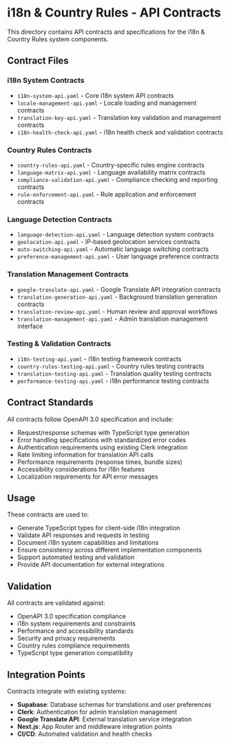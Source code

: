 # i18n & Country Rules - API Contracts

This directory contains API contracts and specifications for the i18n & Country Rules system components.

## Contract Files

### i18n System Contracts

- `i18n-system-api.yaml` - Core i18n system API contracts
- `locale-management-api.yaml` - Locale loading and management contracts
- `translation-key-api.yaml` - Translation key validation and management contracts
- `i18n-health-check-api.yaml` - i18n health check and validation contracts

### Country Rules Contracts

- `country-rules-api.yaml` - Country-specific rules engine contracts
- `language-matrix-api.yaml` - Language availability matrix contracts
- `compliance-validation-api.yaml` - Compliance checking and reporting contracts
- `rule-enforcement-api.yaml` - Rule application and enforcement contracts

### Language Detection Contracts

- `language-detection-api.yaml` - Language detection system contracts
- `geolocation-api.yaml` - IP-based geolocation services contracts
- `auto-switching-api.yaml` - Automatic language switching contracts
- `preference-management-api.yaml` - User language preference contracts

### Translation Management Contracts

- `google-translate-api.yaml` - Google Translate API integration contracts
- `translation-generation-api.yaml` - Background translation generation contracts
- `translation-review-api.yaml` - Human review and approval workflows
- `translation-management-api.yaml` - Admin translation management interface

### Testing & Validation Contracts

- `i18n-testing-api.yaml` - i18n testing framework contracts
- `country-rules-testing-api.yaml` - Country rules testing contracts
- `translation-testing-api.yaml` - Translation quality testing contracts
- `performance-testing-api.yaml` - i18n performance testing contracts

## Contract Standards

All contracts follow OpenAPI 3.0 specification and include:

- Request/response schemas with TypeScript type generation
- Error handling specifications with standardized error codes
- Authentication requirements using existing Clerk integration
- Rate limiting information for translation API calls
- Performance requirements (response times, bundle sizes)
- Accessibility considerations for i18n features
- Localization requirements for API error messages

## Usage

These contracts are used to:

- Generate TypeScript types for client-side i18n integration
- Validate API responses and requests in testing
- Document i18n system capabilities and limitations
- Ensure consistency across different implementation components
- Support automated testing and validation
- Provide API documentation for external integrations

## Validation

All contracts are validated against:

- OpenAPI 3.0 specification compliance
- i18n system requirements and constraints
- Performance and accessibility standards
- Security and privacy requirements
- Country rules compliance requirements
- TypeScript type generation compatibility

## Integration Points

Contracts integrate with existing systems:

- **Supabase**: Database schemas for translations and user preferences
- **Clerk**: Authentication for admin translation management
- **Google Translate API**: External translation service integration
- **Next.js**: App Router and middleware integration points
- **CI/CD**: Automated validation and health checks
